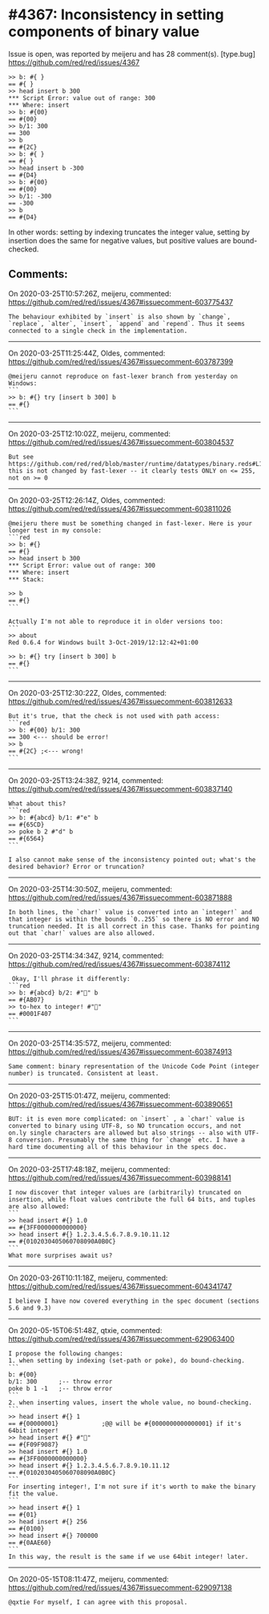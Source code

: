
#4367: Inconsistency in setting components of binary value
================================================================================
Issue is open, was reported by meijeru and has 28 comment(s).
[type.bug]
<https://github.com/red/red/issues/4367>

```
>> b: #{ }
== #{ }
>> head insert b 300
*** Script Error: value out of range: 300
*** Where: insert
>> b: #{00}
== #{00}
>> b/1: 300
== 300
>> b
== #{2C}
>> b: #{ }
== #{ }
>> head insert b -300
== #{D4}
>> b: #{00}
== #{00}
>> b/1: -300
== -300
>> b
== #{D4}
```

In other words: setting by indexing truncates the integer value, setting by insertion does the same for negative values, but positive values are bound-checked.


Comments:
--------------------------------------------------------------------------------

On 2020-03-25T10:57:26Z, meijeru, commented:
<https://github.com/red/red/issues/4367#issuecomment-603775437>

    The behaviour exhibited by `insert` is also shown by `change`, `replace`, `alter`, `insert`, `append` and `repend`. Thus it seems connected to a single check in the implementation.

--------------------------------------------------------------------------------

On 2020-03-25T11:25:44Z, Oldes, commented:
<https://github.com/red/red/issues/4367#issuecomment-603787399>

    @meijeru cannot reproduce on fast-lexer branch from yesterday on Windows:
    ```
    >> b: #{} try [insert b 300] b
    == #{}
    ```

--------------------------------------------------------------------------------

On 2020-03-25T12:10:02Z, meijeru, commented:
<https://github.com/red/red/issues/4367#issuecomment-603804537>

    But see https://github.com/red/red/blob/master/runtime/datatypes/binary.reds#L1180, this is not changed by fast-lexer -- it clearly tests ONLY on <= 255, not on >= 0

--------------------------------------------------------------------------------

On 2020-03-25T12:26:14Z, Oldes, commented:
<https://github.com/red/red/issues/4367#issuecomment-603811026>

    @meijeru there must be something changed in fast-lexer. Here is your longer test in my console:
    ```red
    >> b: #{}
    == #{}
    >> head insert b 300
    *** Script Error: value out of range: 300
    *** Where: insert
    *** Stack:  
    
    >> b
    == #{}
    ```
    
    Actually I'm not able to reproduce it in older versions too:
    ```
    >> about
    Red 0.6.4 for Windows built 3-Oct-2019/12:12:42+01:00
    
    >> b: #{} try [insert b 300] b
    == #{}
    ```

--------------------------------------------------------------------------------

On 2020-03-25T12:30:22Z, Oldes, commented:
<https://github.com/red/red/issues/4367#issuecomment-603812633>

    But it's true, that the check is not used with path access:
    ```red
    >> b: #{00} b/1: 300 
    == 300 <--- should be error!
    >> b
    == #{2C} ;<--- wrong!
    ```

--------------------------------------------------------------------------------

On 2020-03-25T13:24:38Z, 9214, commented:
<https://github.com/red/red/issues/4367#issuecomment-603837140>

    What about this?
    ```red
    >> b: #{abcd} b/1: #"e" b
    == #{65CD}
    >> poke b 2 #"d" b
    == #{6564}
    ```
    
    I also cannot make sense of the inconsistency pointed out; what's the desired behavior? Error or truncation?

--------------------------------------------------------------------------------

On 2020-03-25T14:30:50Z, meijeru, commented:
<https://github.com/red/red/issues/4367#issuecomment-603871888>

    In both lines, the `char!` value is converted into an `integer!` and that integer is within the bounds `0..255` so there is NO error and NO truncation needed. It is all correct in this case. Thanks for pointing out that `char!` values are also allowed.

--------------------------------------------------------------------------------

On 2020-03-25T14:34:34Z, 9214, commented:
<https://github.com/red/red/issues/4367#issuecomment-603874112>

     Okay, I'll phrase it differently:
    ```red
    >> b: #{abcd} b/2: #"🐇" b
    == #{AB07}
    >> to-hex to integer! #"🐇"
    == #0001F407
    ```

--------------------------------------------------------------------------------

On 2020-03-25T14:35:57Z, meijeru, commented:
<https://github.com/red/red/issues/4367#issuecomment-603874913>

    Same comment: binary representation of the Unicode Code Point (integer number) is truncated. Consistent at least.

--------------------------------------------------------------------------------

On 2020-03-25T15:01:47Z, meijeru, commented:
<https://github.com/red/red/issues/4367#issuecomment-603890651>

    BUT: it is even more complicated: on `insert` , a `char!` value is converted to binary using UTF-8, so NO truncation occurs, and not on.ly single characters are allowed but also strings -- also with UTF-8 conversion. Presumably the same thing for `change` etc. I have a hard time documenting all of this behaviour in the specs doc.

--------------------------------------------------------------------------------

On 2020-03-25T17:48:18Z, meijeru, commented:
<https://github.com/red/red/issues/4367#issuecomment-603988141>

    I now discover that integer values are (arbitrarily) truncated on insertion, while float values contribute the full 64 bits, and tuples are also allowed:
    ```
    >> head insert #{} 1.0
    == #{3FF0000000000000}
    >> head insert #{} 1.2.3.4.5.6.7.8.9.10.11.12
    == #{0102030405060708090A0B0C}
    ```
    What more surprises await us?

--------------------------------------------------------------------------------

On 2020-03-26T10:11:18Z, meijeru, commented:
<https://github.com/red/red/issues/4367#issuecomment-604341747>

    I believe I have now covered everything in the spec document (sections 5.6 and 9.3)

--------------------------------------------------------------------------------

On 2020-05-15T06:51:48Z, qtxie, commented:
<https://github.com/red/red/issues/4367#issuecomment-629063400>

    I propose the following changes:
    1. when setting by indexing (set-path or poke), do bound-checking.
    ```
    b: #{00}
    b/1: 300      ;-- throw error
    poke b 1 -1   ;-- throw error
    ```
    2. when inserting values, insert the whole value, no bound-checking.
    ```
    >> head insert #{} 1
    == #{00000001}            ;@@ will be #{0000000000000001} if it's 64bit integer!
    >> head insert #{} #"🐇"
    == #{F09F9087}
    >> head insert #{} 1.0
    == #{3FF0000000000000}
    >> head insert #{} 1.2.3.4.5.6.7.8.9.10.11.12
    == #{0102030405060708090A0B0C}
    ```
    For inserting integer!, I'm not sure if it's worth to make the binary fit the value.
    ```
    >> head insert #{} 1
    == #{01}
    >> head insert #{} 256
    == #{0100}
    >> head insert #{} 700000
    == #{0AAE60}
    ```
    In this way, the result is the same if we use 64bit integer! later.

--------------------------------------------------------------------------------

On 2020-05-15T08:11:47Z, meijeru, commented:
<https://github.com/red/red/issues/4367#issuecomment-629097138>

    @qxtie For myself, I can agree with this proposal.

